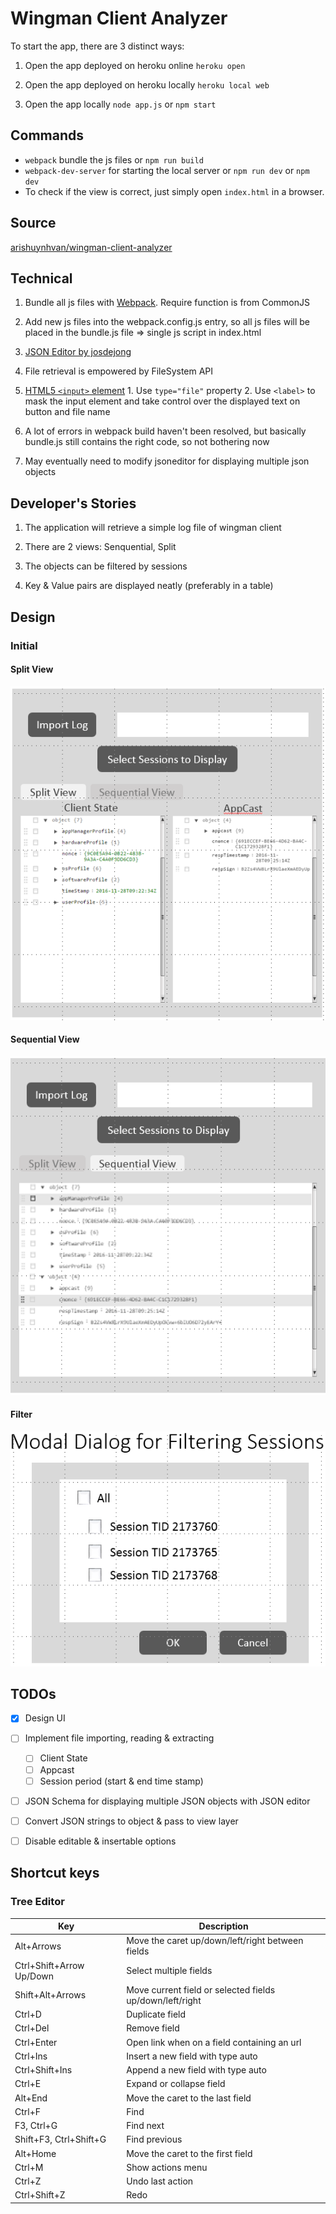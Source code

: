 # Wingman Client Analyzer

To start the app, there are 3 distinct ways:

1. Open the app deployed on heroku online `heroku open`

2. Open the app deployed on heroku locally `heroku local web`

3. Open the app locally `node app.js` or `npm start`

## Commands

- `webpack` bundle the js files or `npm run build`
- `webpack-dev-server` for starting the local server or `npm run dev` or `npm dev`
- To check if the view is correct, just simply open `index.html` in a browser.


## Source
[arishuynhvan/wingman-client-analyzer](https://github.com/arishuynhvan/wingman-client-analyzer)

## Technical

1. Bundle all js files with [Webpack](https://medium.com/@rajaraodv/webpack-the-confusing-parts-58712f8fcad9#.ude8bl5u4). Require function is from CommonJS

2. Add new js files into the webpack.config.js entry, so all js files will be placed in the bundle.js file => single js script in index.html

3. [JSON Editor by josdejong](https://github.com/josdejong/jsoneditor)

4. File retrieval is empowered by FileSystem API
  1. [HTML5 `<input>` element](https://www.html5rocks.com/en/tutorials/file/dndfiles/#toc-selecting-files)
    1. Use `type="file"` property
    2. Use `<label>` to mask the input element and take control over the displayed text on button and file name

5. A lot of errors in webpack build haven't been resolved, but basically bundle.js still contains the right code, so not bothering now

6. May eventually need to modify jsoneditor for displaying multiple json objects

## Developer's Stories

1. The application will retrieve a simple log file of wingman client

2. There are 2 views: Senquential, Split

3. The objects can be filtered by sessions

3. Key & Value pairs are displayed neatly (preferably in a table)

## Design
### Initial
#### Split View
![Split View](images/splitView.PNG "Split View")
#### Sequential View
![Sequential View](images/sequentialView.PNG "Sequential View")
#### Filter
![Filter Dialog](images/sessionsFilter.PNG "Filter Dialog")

## TODOs

- [x] Design UI

- [ ] Implement file importing, reading & extracting
  - [ ] Client State
  - [ ] Appcast
  - [ ] Session period (start & end time stamp)

- [ ] JSON Schema for displaying multiple JSON objects with JSON editor

- [ ] Convert JSON strings to object & pass to view layer

- [ ] Disable editable & insertable options

## Shortcut keys

### Tree Editor

Key                     | Description
----------------------- | ------------------------------------------------
Alt+Arrows              | Move the caret up/down/left/right between fields
Ctrl+Shift+Arrow Up/Down| Select multiple fields
Shift+Alt+Arrows        | Move current field or selected fields up/down/left/right
Ctrl+D                  | Duplicate field
Ctrl+Del                | Remove field
Ctrl+Enter              | Open link when on a field containing an url
Ctrl+Ins                | Insert a new field with type auto
Ctrl+Shift+Ins          | Append a new field with type auto
Ctrl+E                  | Expand or collapse field
Alt+End                 | Move the caret to the last field
Ctrl+F                  | Find
F3, Ctrl+G              | Find next
Shift+F3, Ctrl+Shift+G  | Find previous
Alt+Home                | Move the caret to the first field
Ctrl+M                  | Show actions menu
Ctrl+Z                  | Undo last action
Ctrl+Shift+Z            | Redo
